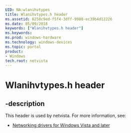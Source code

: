 ```yaml
---
UID: NA:wlanihvtypes
title: Wlanihvtypes.h header
ms.assetid: 6258c9ed-f5f4-3dff-9988-ec39b4d12226
ms.date: 05/09/2018
keywords: ["Wlanihvtypes.h header"]
ms.keywords: 
ms.prod: windows-hardware
ms.technology: windows-devices
ms.topic: portal
product:
- Windows
tech.root: netvista
---
```


# Wlanihvtypes.h header


## -description


This header is used by netvista. For more information, see:

- [Networking drivers for Windows Vista and later](../_netvista/index.md)
